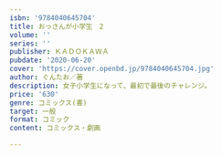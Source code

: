 ```yaml
---
isbn: '9784040645704'
title: おっさんが小学生　2
volume: ''
series: ''
publisher: ＫＡＤＯＫＡＷＡ
pubdate: '2020-06-20'
cover: 'https://cover.openbd.jp/9784040645704.jpg'
author: ぐんたお／著
description: 女子小学生になって、最初で最後のチャレンジ。
price: '630'
genre: コミックス(書)
target: 一般
format: コミック
content: コミックス・劇画

---
```

